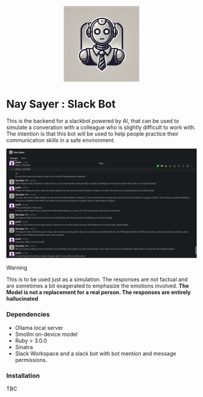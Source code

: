 
<p align="center">
  <img src="./docs/ns_bot.png" alt="Nay Sayer" width="200" height="200">
</p>

# Nay Sayer : Slack Bot
This is the backend for a slackbot powered by AI, that can be used to simulate a converation with a colleague who is slightly difficult to work with.
The intention is that this bot will be used to help people practice their communication skills in a safe environment.

![Bot In Action](./docs/ns_action.png)

> [!WARNING]
> This is to be used just as a simulation. The responses are not factual and are sometimes a bit exagerated to emphasize the emotions involved. **The Model is not a replacement for a real person. The responses are entirely hallucinated** 

### Dependencies
- Ollama local server
- Smollm on-device model
- Ruby > 3.0.0
- Sinatra
- Slack Workspace and a slack bot with bot mention and message permissions.

### Installation
TBC